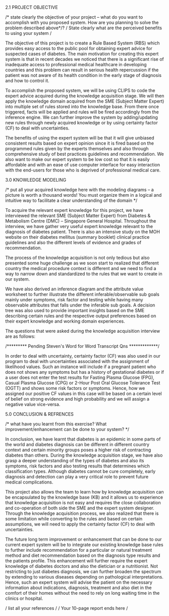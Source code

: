 2.1 PROJECT OBJECTIVE

/* state clearly the objective of your project – what do you want to accomplish with you proposed system. How are you planning to solve the problem described above*/?
/ State clearly what are the perceived benefits to using your system /

The objective of this project is to create a Rule Based System (RBS) which provides easy access to the public pool for obtaining expert advice for suspected cases of diabetes. The main motivation for creating this expert system is that in recent decades we noticed that there is a significant rise of inadequate access to professional medical healthcare in developing countries and this problem can result in serious health repercussion if the patient was not aware of its health condition in the early stage of diagnosis and how to control it.

To accomplish the proposed system, we will be using CLIPS to code the expert advice acquired during the knowledge acquisition stage. We will then apply the knowledge domain acquired from the SME (Subject Matter Expert) into multiple set of rules stored into the knowledge base. From there once triggered, facts will be applied and rules will be fired accordingly from the inference engine. We can further improve the system by adding/updating new rules through newly acquired knowledge or by using certainty factor (CF) to deal with uncertainties.

The benefits of using the expert system will be that it will give unbiased consistent results based on expert opinion since it is fired based on the programmed rules given by the experts themselves and also through comprehensive study of best practices guidelines and recommendation. We also want to make our expert system to be low cost so that it is easily affordable and with an ease of use computer interface for easy interaction with the end-users for those who is deprived of professional medical care.


3.0 KNOWLEDGE MODELING

/* put all your acquired knowledge here with the modeling diagrams – a picture is worth a thousand words!
You must organize them in a logical and intuitive way to facilitate a clear understanding of the domain */

To acquire the relevant expert knowledge for this project, we have interviewed the relevant SME (Subject Matter Expert) from Diabetes & Metabolism Centre (DMC) – Singapore General Hospital. Throughout the interview, we have gather very useful expert knowledge relevant to the diagnosis of diabetes patient. There is also an intensive study on the MOH website on their diabetes mellitus (summary booklet) clinical practice guidelines and also the different levels of evidence and grades of recommendation.

The process of the knowledge acquisition is not only tedious but also presented some huge challenge as we soon start to realized that different country the medical procedure context is different and we need to find a way to narrow down and standardized to the rules that we want to create in our system.

We have also derived an inference diagram and the attribute value worksheet to further illustrate the different inferable/observable sub goals mainly under symptoms, risk factor and testing while having many observable attributes that falls under the inferable sub goals. A decision tree was also used to provide important insights based on the SME describing certain rules and the respective output preferences based on their expert knowledge and working domain experiences.

The questions that were asked during the knowledge acquisition interview are as follows:

/********* Pending Steven's Word for Word Transcript Qns *************/

In order to deal with uncertainty, certainty factor (CF) was also used in our program to deal with uncertainties associated with the assignment of likelihood values. Such an instance will include if a pregnant patient who does not shows any symptoms but has a history of gestational diabetes or if a user does not enter the test results for Fasting Plasma Glucose (FPG), Casual Plasma Glucose (CPG) or 2-Hour Post Oral Glucose Tolerance Test (OGTT) and shows some risk factors or symptoms. Hence, how we assigned our positive CF values in this case will be based on a certain level of belief on strong evidence and high probability and we will assign a negative value vice-versa.

5.0 CONCLUSION & REFRENCES

/* what have you learnt from this exercise?
What improvement/enhancement can be done to your system? */

In conclusion, we have learnt that diabetes is an epidemic in some parts of the world and diabetes diagnosis can be different in different country context and certain minority groups poses a higher risk of contracting diabetes than others. During the knowledge acquisition stage, we have also grasp a deeper understanding of the types of diabetes and also its symptoms, risk factors and also testing results that determines which classification types. Although diabetes cannot be cure completely, early diagnosis and detection can play a very critical role to prevent future medical complications.

This project also allows the team to learn how by knowledge acquisition can be encapsulated by the knowledge base (KB) and it allows us to experience that knowledge acquisition is not easy and requires the close collaboration and co-operation of both side the SME and the expert system designer. Through the knowledge acquisition process, we also realized that there is some limitation while converting to the rules and based on certain assumptions, we will need to apply the certainty factor (CF) to deal with uncertainties.

The future long term improvement or enhancement that can be done to our current expert system will be to integrate our existing knowledge base rules to further include recommendation for a particular or natural treatment method and diet recommendation based on the diagnosis type results and the patients profile. This enhancement will further require the expert knowledge of diabetes doctors and also the dietician or a nutritionist. Not restricting to just diabetes diagnosis, we can further broaden the spectrum by extending to various diseases depending on pathological interpretations. Hence, such an expert system will advise the patient on the necessary information about indications, diagnosis, treatment and also diet in the comfort of their homes without the need to rely on long waiting time in the clinics or hospital.

/ list all your references /
/ Your 10-page report ends here /
